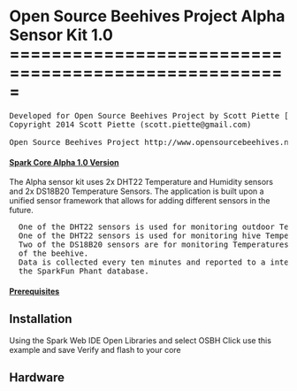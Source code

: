  <h1> Open Source Beehives Project Alpha Sensor Kit 1.0
  =====================================================</h1>

<pre>Developed for Open Source Beehives Project by Scott Piette [Piette Technologies, LTD]
Copyright 2014 Scott Piette (scott.piette@gmail.com)

Open Source Beehives Project http://www.opensourcebeehives.net
</pre>  
<h4>  <u>Spark Core Alpha 1.0 Version</u></h4>  
  <p>The Alpha sensor kit uses 2x DHT22 Temperature and Humidity sensors and 2x DS18B20 Temperature Sensors.  The application is built upon a unified sensor framework that allows for adding different sensors in the future.</p>
  <pre>  One of the DHT22 sensors is used for monitoring outdoor Temperature and Humidity
  One of the DHT22 sensors is used for monitoring hive Temperature and Humidity
  Two of the DS18B20 sensors are for monitoring Temperatures in other locations
  of the beehive.
  Data is collected every ten minutes and reported to a internet server running
  the SparkFun Phant database. </pre>
<h4><u>Prerequisites</u></h4>
  
  Installation
  ------------
  Using the Spark Web IDE Open Libraries and select OSBH
  Click use this example and save
  Verify and flash to your core
  
  Hardware
  --------
  
</p>
